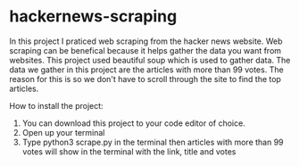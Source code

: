 # hackernews-scraping

In this project I praticed web scraping from the hacker news website. Web scraping can be benefical because it helps gather the data you want from websites. This project used beautiful soup which is used to gather data. The data we gather in this project are the articles with more than 99 votes. The reason for this is so we don't have to scroll through the site to find the top articles.

How to install the project:

1. You can download this project to your code editor of choice.
2. Open up your terminal
3. Type python3 scrape.py in the terminal then articles with more than 99 votes will show in the terminal with the link, title and votes
